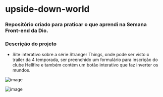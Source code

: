 # upside-down-world

### Repositório criado para praticar o que aprendi na Semana Front-end da Dio.

### Descrição do projeto
- Site interativo sobre a série Stranger Things, onde pode ser visto o trailer da 4 temporada, ser preenchido um formulário para inscrição do clube Hellfire e também contém um botão interativo que faz inverter os mundos. 


![image](https://user-images.githubusercontent.com/95659417/188706907-2ba3558b-382b-4a96-8727-fcd04e48d016.png)

![image](https://user-images.githubusercontent.com/95659417/188706728-4b68dbf8-e4fd-4e79-90c6-e983f2ce284d.png)
